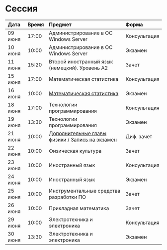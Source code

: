 # Сессия

| Дата | Время | Предмет | Форма |
| :--- | :--- | :--- | :--- |
| 09 июня | 17:00 | Администрирование в ОС Windows Server | Консультация |
| 10 июня | 10:00 | Администрирование в ОС Windows Server | Экзамен |
| 11 июня | 15:20 | Второй иностранный язык (немецкий). Уровень А2 | Зачет |
| 15 июня | 17:00 | Математическая статистика | Консультация |
| 16 июня | 10:00 | [Математическая статистика](https://drive.google.com/file/d/19kvH45T5zTK8MXF0mHSahRNhx3QN4JSE/view?usp=sharing) | Экзамен |
| 18 июня | 17:00 | Технологии программирования | Консультация |
| 19 июня | 13:30 | Технологии программирования | Экзамен |
| 21 июня | 10:00 | [Дополнительные главы физики](https://drive.google.com/file/d/1Tys5oeYtmYhX45NY8WX7zB0So1G21Iij/view?usp=sharing) / [Запись на экзамен](https://docs.google.com/spreadsheets/d/1S0oC_wnFbVOUwVU9NVsqresf-s2b-8nJKgziGzQkRWQ/edit#gid=1866097877) | Диф. зачет |
| 22 июня | 10:00 | Физическая культура | Зачет |
| 23 июня | 10:00 | Иностранный язык | Консультация |
| 24 июня | 10:00 | Иностранный язык | Экзамен |
| 25 июня | 10:00 | Инструментальные средства разработки ПО | Зачет |
| 26 июня | 10:00 | Прикладная математика | Зачет |
| 29 июня | 10:00 | Электротехника и электроника | Консультация |
| 30 июня | 13:30 | Электротехника и электроника | Экзамен |
